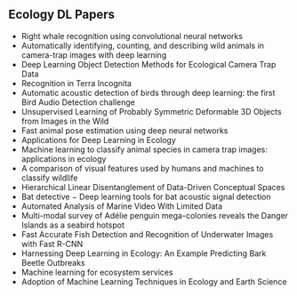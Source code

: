 <h2>Ecology DL Papers</h2>


<ul>

                             

 <li><a target="_blank" href="https://github.com/manjunath5496/Ecology-DL-Papers/blob/master/ecl(1).pdf" style="text-decoration:none;">Right whale recognition using convolutional neural networks</a></li>

 <li><a target="_blank" href="https://github.com/manjunath5496/Ecology-DL-Papers/blob/master/ecl(2).pdf" style="text-decoration:none;">Automatically identifying, counting, and
describing wild animals in camera-trap images with deep learning</a></li>

<li><a target="_blank" href="https://github.com/manjunath5496/Ecology-DL-Papers/blob/master/ecl(3).pdf" style="text-decoration:none;">Deep Learning Object Detection Methods for
Ecological Camera Trap Data</a></li>
 <li><a target="_blank" href="https://github.com/manjunath5496/Ecology-DL-Papers/blob/master/ecl(4).pdf" style="text-decoration:none;">Recognition in Terra Incognita</a></li>                              
<li><a target="_blank" href="https://github.com/manjunath5496/Ecology-DL-Papers/blob/master/ecl(5).pdf" style="text-decoration:none;">Automatic acoustic detection of birds through deep learning: the first Bird Audio Detection challenge</a></li>
<li><a target="_blank" href="https://github.com/manjunath5496/Ecology-DL-Papers/blob/master/ecl(6).pdf" style="text-decoration:none;">Unsupervised Learning of Probably Symmetric Deformable 3D Objects from Images in the Wild</a></li>
 <li><a target="_blank" href="https://github.com/manjunath5496/Ecology-DL-Papers/blob/master/ecl(7).pdf" style="text-decoration:none;">Fast animal pose estimation using deep neural networks</a></li>

 <li><a target="_blank" href="https://github.com/manjunath5496/Ecology-DL-Papers/blob/master/ecl(8).pdf" style="text-decoration:none;"> Applications for Deep Learning in Ecology</a></li>
   <li><a target="_blank" href="https://github.com/manjunath5496/Ecology-DL-Papers/blob/master/ecl(9).pdf" style="text-decoration:none;">Machine learning to classify animal species in camera trap images: applications in ecology</a></li>
  
   
 <li><a target="_blank" href="https://github.com/manjunath5496/Ecology-DL-Papers/blob/master/ecl(10).pdf" style="text-decoration:none;">A comparison of visual features used by humans and machines to classify wildlife</a></li>                              
<li><a target="_blank" href="https://github.com/manjunath5496/Ecology-DL-Papers/blob/master/ecl(11).pdf" style="text-decoration:none;">Hierarchical Linear Disentanglement of Data-Driven Conceptual Spaces</a></li>
<li><a target="_blank" href="https://github.com/manjunath5496/Ecology-DL-Papers/blob/master/ecl(12).pdf" style="text-decoration:none;">Bat detective &minus; Deep learning tools for bat acoustic signal detection</a></li>
<li><a target="_blank" href="https://github.com/manjunath5496/Ecology-DL-Papers/blob/master/ecl(13).pdf" style="text-decoration:none;">Automated Analysis of Marine Video With Limited Data</a></li>

<li><a target="_blank" href="https://github.com/manjunath5496/Ecology-DL-Papers/blob/master/ecl(14).pdf" style="text-decoration:none;">Multi-modal survey of Adélie
penguin mega-colonies reveals the Danger Islands as a seabird hotspot</a></li>
                              
<li><a target="_blank" href="https://github.com/manjunath5496/Ecology-DL-Papers/blob/master/ecl(15).pdf" style="text-decoration:none;">Fast Accurate Fish Detection and Recognition of Underwater Images with Fast R-CNN</a></li>

<li><a target="_blank" href="https://github.com/manjunath5496/Ecology-DL-Papers/blob/master/ecl(16).pdf" style="text-decoration:none;">Harnessing Deep Learning in
Ecology: An Example Predicting Bark Beetle Outbreaks</a></li>

  <li><a target="_blank" href="https://github.com/manjunath5496/Ecology-DL-Papers/blob/master/ecl(17).pdf" style="text-decoration:none;">
Machine learning for ecosystem services</a></li>   
  
<li><a target="_blank" href="https://github.com/manjunath5496/Ecology-DL-Papers/blob/master/ecl(18).pdf" style="text-decoration:none;">Adoption of Machine Learning Techniques in Ecology and Earth Science</a></li> 
</ul>
